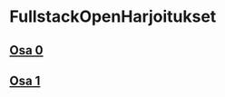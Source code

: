 # FullstackOpenHarjoitukset

## [Osa 0](https://github.com/wood101/FullstackOpenHarjoitukset/tree/master/Osa%200)
## [Osa 1](https://github.com/wood101/FullstackOpenHarjoitukset/tree/master/Osa%201)
